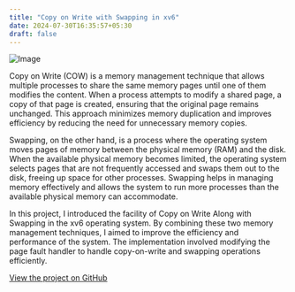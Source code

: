 ```yaml
---
title: "Copy on Write with Swapping in xv6"
date: 2024-07-30T16:35:57+05:30
draft: false
---
```

![Image](/img/xv6.png)

Copy on Write (COW) is a memory management technique that allows multiple processes to share the same memory pages until one of them modifies the content. When a process attempts to modify a shared page, a copy of that page is created, ensuring that the original page remains unchanged. This approach minimizes memory duplication and improves efficiency by reducing the need for unnecessary memory copies.

Swapping, on the other hand, is a process where the operating system moves pages of memory between the physical memory (RAM) and the disk. When the available physical memory becomes limited, the operating system selects pages that are not frequently accessed and swaps them out to the disk, freeing up space for other processes. Swapping helps in managing memory effectively and allows the system to run more processes than the available physical memory can accommodate.

In this project, I introduced the facility of Copy on Write Along with Swapping in the xv6 operating system. By combining these two memory management techniques, I aimed to improve the efficiency and performance of the system. The implementation involved modifying the page fault handler to handle copy-on-write and swapping operations efficiently.

[View the project on GitHub](https://github.com/andTEJAsan/Copy-on-Write-with-Swapping-in-xv6)



